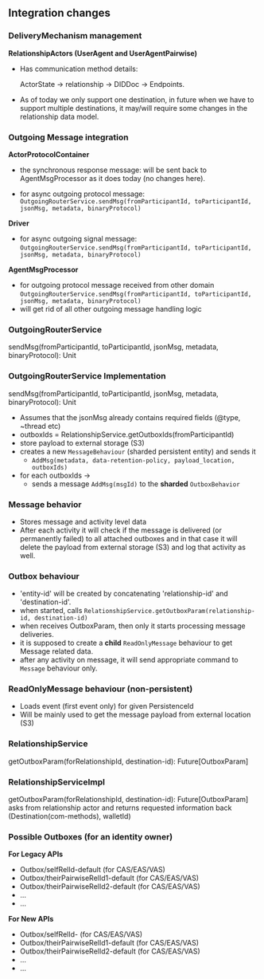 ## Integration changes

### DeliveryMechanism management
**RelationshipActors (UserAgent and UserAgentPairwise)**

* Has communication method details:
  
    ActorState -> relationship -> DIDDoc -> Endpoints. 
* As of today we only support one destination, in future when we have to support multiple destinations,
  it may/will require some changes in the relationship data model.

### Outgoing Message integration
**ActorProtocolContainer**
* the synchronous response message:
  will be sent back to AgentMsgProcessor as it does today (no changes here).
  
* for async outgoing protocol message: 
  `OutgoingRouterService.sendMsg(fromParticipantId, toParticipantId, jsonMsg, metadata, binaryProtocol)`

**Driver**
* for async outgoing signal message:
  `OutgoingRouterService.sendMsg(fromParticipantId, toParticipantId, jsonMsg, metadata, binaryProtocol)`

**AgentMsgProcessor**
* for outgoing protocol message received from other domain
  `OutgoingRouterService.sendMsg(fromParticipantId, toParticipantId, jsonMsg, metadata, binaryProtocol)`
* will get rid of all other outgoing message handling logic

### OutgoingRouterService
sendMsg(fromParticipantId, toParticipantId, jsonMsg, metadata, binaryProtocol): Unit

### OutgoingRouterService Implementation
sendMsg(fromParticipantId, toParticipantId, jsonMsg, metadata, binaryProtocol): Unit
  * Assumes that the jsonMsg already contains required fields (@type, ~thread etc)
  * outboxIds = RelationshipService.getOutboxIds(fromParticipantId)
  * store payload to external storage (S3) 
  * creates a new `MessageBehaviour` (sharded persistent entity) and sends it
      * `AddMsg(metadata, data-retention-policy, payload_location, outboxIds)`
  * for each outboxIds ->
      * sends a message `AddMsg(msgId)` to the **sharded** `OutboxBehavior`

### Message behavior
* Stores message and activity level data
* After each activity it will check if the message is delivered (or permanently failed) to all attached outboxes
  and in that case it will delete the payload from external storage (S3) 
  and log that activity as well.

### Outbox behaviour
* 'entity-id' will be created by concatenating 'relationship-id' and 'destination-id'.
* when started, calls `RelationshipService.getOutboxParam(relationship-id, destination-id)`
* when receives OutboxParam, then only it starts processing message deliveries.
* it is supposed to create a **child** `ReadOnlyMessage` behaviour to get Message related data.
* after any activity on message, it will send appropriate command to `Message` behaviour only.

### ReadOnlyMessage behaviour (non-persistent)
* Loads event (first event only) for given PersistenceId
* Will be mainly used to get the message payload from external location (S3)

### RelationshipService
  getOutboxParam(forRelationshipId, destination-id): Future[OutboxParam]

### RelationshipServiceImpl
  getOutboxParam(forRelationshipId, destination-id): Future[OutboxParam]
    asks from relationship actor and returns requested information back 
    (Destination(com-methods), walletId)

### Possible Outboxes (for an identity owner)
**For Legacy APIs**
* Outbox/selfRelId-default             (for CAS/EAS/VAS)
* Outbox/theirPairwiseRelId1-default   (for CAS/EAS/VAS)
* Outbox/theirPairwiseRelId2-default   (for CAS/EAS/VAS)
* ...
* ...

**For New APIs**
* Outbox/selfRelId-<dest-1>            (for CAS/EAS/VAS)
* Outbox/theirPairwiseRelId1-default   (for CAS/EAS/VAS)
* Outbox/theirPairwiseRelId2-default   (for CAS/EAS/VAS)
* ...
* ...
